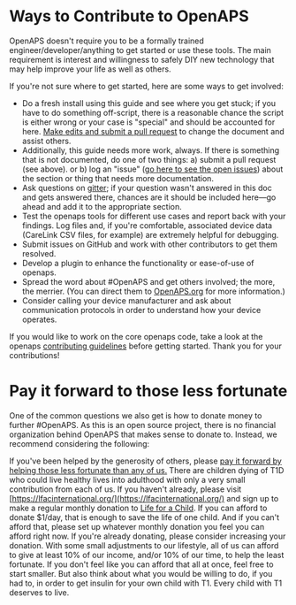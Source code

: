 # Ways to Contribute to OpenAPS

OpenAPS doesn't require you to be a formally trained engineer/developer/anything to get started or use these tools. The main requirement is interest and willingness to safely DIY new technology that may help improve your life as well as others.

If you're not sure where to get started, here are some ways to get involved:

* Do a fresh install using this guide and see where you get stuck; if you have to do something off-script, there is a reasonable chance the script is either wrong or your case is "special" and should be accounted for here. [Make edits and submit a pull request](../Resources/my-first-pr.md) to change the document and assist others.
* Additionally, this guide needs more work, always. If there is something that is not documented, do one of two things: a) submit a pull request (see above). or b) log an "issue" ([go here to see the open issues](https://github.com/openaps/docs/issues)) about the section or thing that needs more documentation.
* Ask questions on [gitter]( https://gitter.im/nightscout/intend-to-bolus); if your question wasn't answered in this doc and gets answered there, chances are it should be included here—go ahead and add it to the appropriate section.
* Test the openaps tools for different use cases and report back with your findings. Log files and, if you're comfortable, associated device data (CareLink CSV files, for example) are extremely helpful for debugging.
* Submit issues on GitHub and work with other contributors to get them resolved.
* Develop a plugin to enhance the functionality or ease-of-use of openaps.
* Spread the word about #OpenAPS and get others involved; the more, the merrier. (You can direct them to [OpenAPS.org](http://OpenAPS.org) for more information.)
* Consider calling your device manufacturer and ask about communication protocols in order to understand how your device operates.

If you would like to work on the core openaps code, take a look at the openaps [contributing guidelines](https://github.com/openaps/openaps/blob/master/CONTRIBUTING.md) before getting started. Thank you for your contributions!

# Pay it forward to those less fortunate

One of the common questions we also get is how to donate money to further #OpenAPS. As this is an open source project, there is no financial organization behind OpenAPS that makes sense to donate to. Instead, we recommend considering the following:

If you've been helped by the generosity of others, please [pay it forward by helping those less fortunate than any of us.](https://diyps.org/2017/05/24/different-ways-to-make-a-difference/)  There are children dying of T1D who could live healthy lives into adulthood with only a very small contribution from each of us.  If you haven't already, please visit [https://lfacinternational.org/](https://lfacinternational.org/) and sign up to make a regular monthly donation to [Life for a Child](https://lfacinternational.org/).  If you can afford to donate $1/day, that is enough to save the life of one child.  And if you can't afford that, please set up whatever monthly donation you feel you can afford right now.  If you're already donating, please consider increasing your donation.  With some small adjustments to our lifestyle, all of us can afford to give at least 10% of our income, and/or 10% of our time, to help the least fortunate.  If you don't feel like you can afford that all at once, feel free to start smaller.  But also think about what you would be willing to do, if you had to, in order to get insulin for your own child with T1.  Every child with T1 deserves to live.
